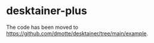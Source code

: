 # desktainer-plus

The code has been moved to https://github.com/dmotte/desktainer/tree/main/example.
